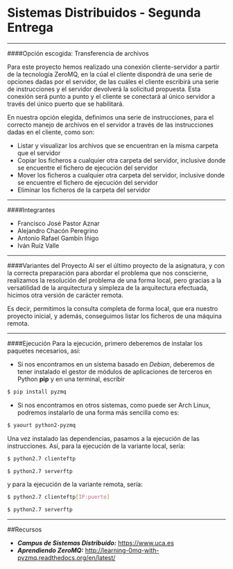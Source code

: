 # Sistemas Distribuidos - Segunda Entrega
____


####Opción escogida: Transferencia de archivos

Para este proyecto hemos realizado una conexión cliente-servidor a partir de la tecnología ZeroMQ, en la cúal el cliente dispondrá de una serie de opciones dadas por el servidor, de las cuáles el cliente escribirá una serie de instrucciones y el servidor devolverá la solicitud propuesta. Esta conexión será punto a punto y el cliente se conectará al único servidor a través del único puerto que se habilitará.

En nuestra opción elegida, definimos una serie de instrucciones, para el correcto manejo de archivos en el servidor a través de las instrucciones dadas en el cliente, como son:
  - Listar y  visualizar los archivos que se encuentran en la misma carpeta que el servidor
  - Copiar los ficheros a cualquier otra carpeta del servidor, inclusive donde se encuentre el fichero de ejecución del servidor
  - Mover los ficheros a cualquier otra carpeta del servidor, inclusive donde se encuentre el fichero de ejecución del servidor
  - Eliminar los ficheros de la carpeta del servidor

---

####Integrantes
 - Francisco José Pastor Aznar
 - Alejandro Chacón Peregrino
 - Antonio Rafael Gambín Íñigo
 - Iván Ruíz Valle
 
____
####Variantes del Proyecto
Al ser el último proyecto de la asignatura, y con la correcta preparación para abordar el problema que nos conscierne, realizamos la resolución del problema de una forma local, pero gracias a la versatilidad de la arquitectura y simpleza de la arquitectura efectuada, hicimos otra versión de carácter remota.

Es decir, permitimos la consulta completa de forma local, que era nuestro proyecto inicial, y además, conseguimos listar los ficheros de una máquina remota.

___
####Ejecución
Para la ejecución, primero deberemos de instalar los paquetes necesarios, así:
- Si nos encontramos en un sistema basado en *Debian*, deberemos de tener instalado el gestor de módulos de aplicaciones de terceros en Python **pip** y en una terminal, escribir
```sh
$ pip install pyzmq
```
- Si nos encontramos en otros sistemas, como puede ser Arch Linux, podremos instalarlo de una forma más sencilla como es:
```sh
$ yaourt python2-pyzmq
```

Una vez instalado las dependencias, pasamos a la ejecución de las instrucciones. Así, para la ejecución de la variante local, sería:
```sh
$ python2.7 clienteftp
```
```sh
$ python2.7 serverftp
```

y para la ejecución de la variante remota, sería:
```sh
$ python2.7 clienteftp[IP:puerto]
```
```sh
$ python2.7 serverftp
```
____
##Recursos
- ***Campus de Sistemas Distribuido:*** https://www.uca.es
- ***Aprendiendo ZeroMQ:*** http://learning-0mq-with-pyzmq.readthedocs.org/en/latest/
